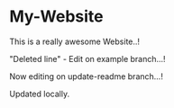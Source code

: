 # My-Website

This is a really awesome Website..!

"Deleted line" - Edit on example branch...!

Now editing on update-readme branch...!

Updated locally.
